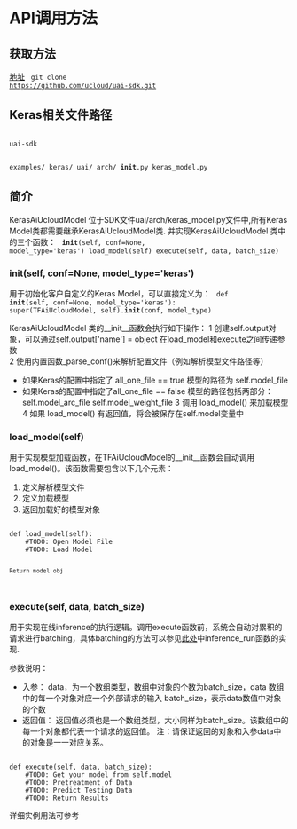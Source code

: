 

# API调用方法
## 获取方法
[地址](https://github.com/ucloud/uai-sdk)
<code>
git clone https://github.com/ucloud/uai-sdk.git
</code>

## Keras相关文件路径
<code>
uai-sdk

  examples/
    keras/
  uai/
    arch/
      __init__.py
      keras_model.py
</code>

## 简介
KerasAiUcloudModel 位于SDK文件uai/arch/keras\_model.py文件中,所有Keras Model类都需要继承KerasAiUcloudModel类. 并实现KerasAiUcloudModel 类中的三个函数：
<code>
__init__(self, conf=None, model_type='keras')
load_model(self) 
execute(self, data, batch_size)
</code>

### __init__(self, conf=None, model_type='keras') 
用于初始化客户自定义的Keras Model，可以直接定义为：
<code>
def __init__(self, conf=None, model_type='keras'):
    super(TFAiUcloudModel, self).__init__(conf, model_type)
</code>

KerasAiUcloudModel 类的\_\_init\_\_函数会执行如下操作：
1 创建self.output对象，可以通过self.output['name'] = object 在load\_model和execute之间传递参数  
2 使用内置函数\_parse\_conf()来解析配置文件（例如解析模型文件路径等）

  * 如果Keras的配置中指定了 all\_one\_file == true 
模型的路径为 self.model\_file
  * 如果Keras的配置中指定了all\_one\_file == false 
模型的路径包括两部分：
self.model\_arc\_file
self.model\_weight\_file
3 调用 load\_model() 来加载模型 
4 如果 load\_model() 有返回值，将会被保存在self.model变量中

### load_model(self) 
用于实现模型加载函数，在TFAiUcloudModel的\_\_init\_\_函数会自动调用load\_model()。该函数需要包含以下几个元素：

1. 定义解析模型文件
2. 定义加载模型
3. 返回加载好的模型对象

<code>
def load_model(self):
    #TODO: Open Model File
    #TODO: Load Model

    Return model_obj
</code>

### execute(self, data, batch_size) 
用于实现在线inference的执行逻辑。调用execute函数前，系统会自动对累积的请求进行batching，具体batching的方法可以参见[此处](https://github.com/ucloud/uai-sdk-httpserver/blob/master/inference.py)中inference\_run函数的实现.

参数说明：
  * 入参：
data，为一个数组类型，数组中对象的个数为batch\_size，data 数组中的每一个对象对应一个外部请求的输入 
batch\_size，表示data数值中对象的个数 
  * 返回值：
返回值必须也是一个数组类型，大小同样为batch\_size。该数组中的每一个对象都代表一个请求的返回值。
注：请保证返回的对象和入参data中的对象是一一对应关系。

<code>
def execute(self, data, batch_size):
    #TODO: Get your model from self.model
    #TODO: Pretreatment of Data
    #TODO: Predict Testing Data
    #TODO: Return Results
</code>

详细实例用法可参考[](ai/uai-inference/guide/keras/example)

